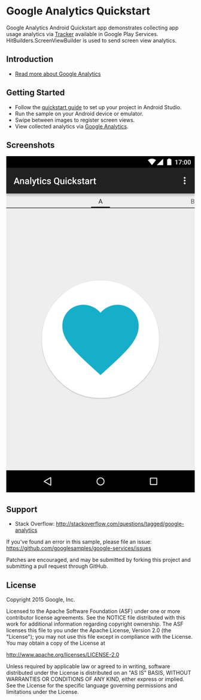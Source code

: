 Google Analytics Quickstart
===========================

Google Analytics Android Quickstart app demonstrates collecting
app usage analytics via [Tracker](https://developer.android.com/reference/com/google/android/gms/analytics/Tracker.html)
available in Google Play Services. HitBuilders.ScreenViewBuilder is used to
send screen view analytics.

Introduction
------------

- [Read more about Google Analytics](https://developers.google.com/analytics/)

Getting Started
---------------

- Follow the [quickstart guide](https://developers.google.com/analytics/devguides/collection/mobile/)
  to set up your project in Android Studio.
- Run the sample on your Android device or emulator.
- Swipe between images to register screen views.
- View collected analytics via [Google Analytics](https://www.google.com/analytics/web).

Screenshots
-----------
![Screenshot](app/src/main/analytics-sample.png)

Support
-------

- Stack Overflow: http://stackoverflow.com/questions/tagged/google-analytics

If you've found an error in this sample, please file an issue:
https://github.com/googlesamples/google-services/issues

Patches are encouraged, and may be submitted by forking this project and
submitting a pull request through GitHub.

License
-------

Copyright 2015 Google, Inc.

Licensed to the Apache Software Foundation (ASF) under one or more contributor
license agreements.  See the NOTICE file distributed with this work for
additional information regarding copyright ownership.  The ASF licenses this
file to you under the Apache License, Version 2.0 (the "License"); you may not
use this file except in compliance with the License.  You may obtain a copy of
the License at

  http://www.apache.org/licenses/LICENSE-2.0

Unless required by applicable law or agreed to in writing, software
distributed under the License is distributed on an "AS IS" BASIS, WITHOUT
WARRANTIES OR CONDITIONS OF ANY KIND, either express or implied.  See the
License for the specific language governing permissions and limitations under
the License.
